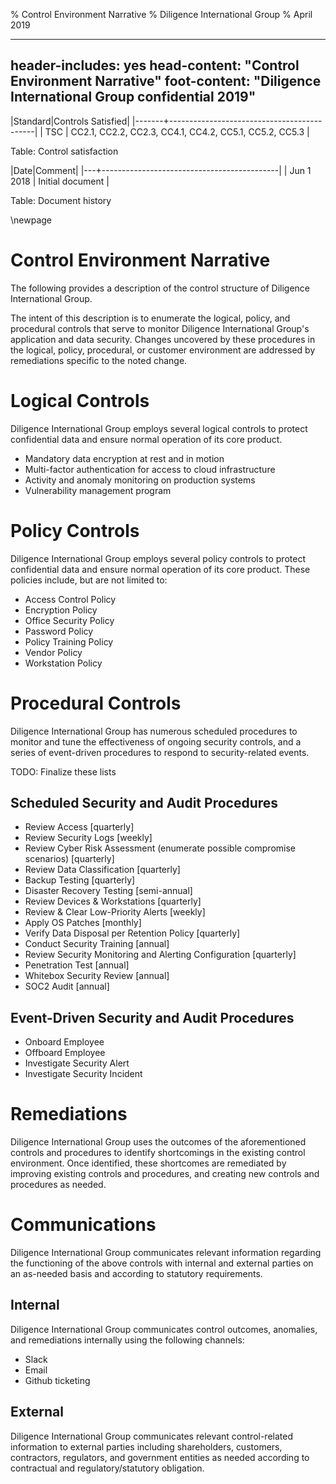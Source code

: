 % Control Environment Narrative
% Diligence International Group
% April 2019

---
header-includes: yes
head-content: "Control Environment Narrative"
foot-content: "Diligence International Group confidential 2019"
---

|Standard|Controls Satisfied|
|-------+--------------------------------------------|
| TSC | CC2.1, CC2.2, CC2.3, CC4.1, CC4.2, CC5.1, CC5.2, CC5.3 |

Table: Control satisfaction


|Date|Comment|
|---+--------------------------------------------|
| Jun 1 2018 | Initial document |

Table: Document history


\newpage


# Control Environment Narrative

The following provides a description of the control structure of Diligence International Group.

The intent of this description is to enumerate the logical, policy, and procedural controls that serve to monitor Diligence International Group's application and data security. Changes uncovered by these procedures in the logical, policy, procedural, or customer environment are addressed by remediations specific to the noted change.

# Logical Controls

Diligence International Group employs several logical controls to protect confidential data and ensure normal operation of its core product.

- Mandatory data encryption at rest and in motion
- Multi-factor authentication for access to cloud infrastructure
- Activity and anomaly monitoring on production systems
- Vulnerability management program

# Policy Controls

Diligence International Group employs several policy controls to protect confidential data and ensure normal operation of its core product. These policies include, but are not limited to:

- Access Control Policy
- Encryption Policy
- Office Security Policy
- Password Policy
- Policy Training Policy
- Vendor Policy
- Workstation Policy

# Procedural Controls

Diligence International Group has numerous scheduled procedures to monitor and tune the effectiveness of ongoing security controls, and a series of event-driven procedures to respond to security-related events.

TODO: Finalize these lists

## Scheduled Security and Audit Procedures

- Review Access [quarterly]
- Review Security Logs [weekly]
- Review Cyber Risk Assessment (enumerate possible compromise scenarios) [quarterly]
- Review Data Classification [quarterly]
- Backup Testing [quarterly]
- Disaster Recovery Testing [semi-annual]
- Review Devices & Workstations [quarterly]
- Review & Clear Low-Priority Alerts [weekly]
- Apply OS Patches [monthly]
- Verify Data Disposal per Retention Policy [quarterly]
- Conduct Security Training [annual]
- Review Security Monitoring and Alerting Configuration [quarterly]
- Penetration Test [annual]
- Whitebox Security Review [annual]
- SOC2 Audit [annual]

## Event-Driven Security and Audit Procedures

- Onboard Employee
- Offboard Employee
- Investigate Security Alert
- Investigate Security Incident

# Remediations

Diligence International Group uses the outcomes of the aforementioned controls and procedures to identify shortcomings in the existing control environment. Once identified, these shortcomes are remediated by improving existing controls and procedures, and creating new controls and procedures as needed.

# Communications

Diligence International Group communicates relevant information regarding the functioning of the above controls with internal and external parties on an as-needed basis and according to statutory requirements.

## Internal

Diligence International Group communicates control outcomes, anomalies, and remediations internally using the following channels:

- Slack
- Email
- Github ticketing

## External

Diligence International Group communicates relevant control-related information to external parties including shareholders, customers, contractors, regulators, and government entities as needed according to contractual and regulatory/statutory obligation.

